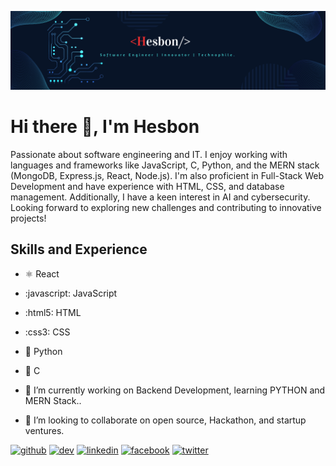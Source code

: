 ![Banner](https://github.com/Heshbon/Heshbon/blob/main/hes.png)

# Hi there 👋, I'm Hesbon
Passionate about software engineering and IT. I enjoy working with languages and frameworks like JavaScript, C, Python, and the MERN stack (MongoDB, Express.js, React, Node.js). I'm also proficient in Full-Stack Web Development and have experience with HTML, CSS, and database management. Additionally, I have a keen interest in AI and cybersecurity. Looking forward to exploring new challenges and contributing to innovative projects!

## Skills and Experience
- ⚛️ React
- :javascript: JavaScript
- :html5: HTML
- :css3: CSS
- 🐍 Python
- 🐪 C

- 🔭 I’m currently working on Backend Development, learning PYTHON and MERN Stack..
- 👯 I’m looking to collaborate on open source, Hackathon, and startup ventures.

[<img src='https://cdn.jsdelivr.net/npm/simple-icons/icons/github.svg' alt='github' height='40'>](https://github.com/Heshbon)  [<img src='https://cdn.jsdelivr.net/npm/simple-icons/icons/hashnode.svg' alt='dev' height='40'>](https://hashnode.com/@Hesbon)  [<img src='https://cdn.jsdelivr.net/npm/simple-icons/icons/linkedin.svg' alt='linkedin' height='40'>](https://www.linkedin.com/in/hesbonkipsang/)  [<img src='https://cdn.jsdelivr.net/npm/simple-icons/icons/facebook.svg' alt='facebook' height='40'>](https://www.facebook.com/hesbon.travis)  [<img src='https://cdn.jsdelivr.net/npm/simple-icons/icons/twitter.svg' alt='twitter' height='40'>](https://twitter.com/HesbonKyp)

